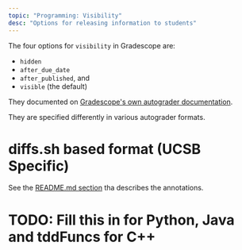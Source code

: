 ```yaml
---
topic: "Programming: Visibility"
desc: "Options for releasing information to students"
---
```


The four options for `visibility` in Gradescope are:
* `hidden`
* `after_due_date`
* `after_published`, and 
* `visible` (the default)

They documented on [Gradescope's own autograder documentation](https://gradescope-autograders.readthedocs.io/en/latest/specs/#controlling-test-case-visibility).

They are specified differently in various autograder formats.

# diffs.sh based format (UCSB Specific)

See the [README.md section](https://github.com/ucsb-gradescope-tools/gs-diff-based-testing/blob/master/README.md#reference) tha describes the annotations.

# TODO: Fill this in for Python, Java and tddFuncs for C++

